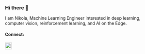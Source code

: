 ### Hi there 👋

I am Nikola, Machine Learning Engineer interested in deep learning, computer vision, reinforcement learning, and AI on the Edge.


#### Connect:

[<img align="left" alt="Nikola | LinkedIn" width="22px" src="https://cdn.jsdelivr.net/npm/simple-icons@v3/icons/linkedin.svg" />](https://www.linkedin.com/in/nmilojevic)

<!--
**nmilojevic23/nmilojevic23** is a ✨ _special_ ✨ repository because its `README.md` (this file) appears on your GitHub profile.

Here are some ideas to get you started:

- 🔭 I’m currently working on ...
- 🌱 I’m currently learning ...
- 👯 I’m looking to collaborate on ...
- 🤔 I’m looking for help with ...
- 💬 Ask me about ...
- 📫 How to reach me: ...
- 😄 Pronouns: ...
- ⚡ Fun fact: ...
-->

